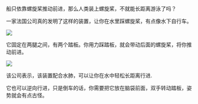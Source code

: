 船只依靠螺旋桨推动前进，那么人类装上螺旋桨，不就能长距离游泳了吗？

一家法国公司真的发明了这样的装置，让你在水里踩螺旋桨，有点像水下自行车。

![](https://pic.imgdb.cn/item/66b75f24d9c307b7e901712b.webp)

它固定在两腿之间，有两个踏板。你用力踩踏板，就会带动后面的螺旋桨，将你推动前进。

![](https://pic.imgdb.cn/item/66b75f60d9c307b7e901a666.webp)

该公司表示，该装置配合水肺，可以让你在水中轻松长距离行进.

它也可以逆向行进，只是倒车的话，你需要把它放在脑袋前面，双手转动踏板，姿势就会有点古怪。
